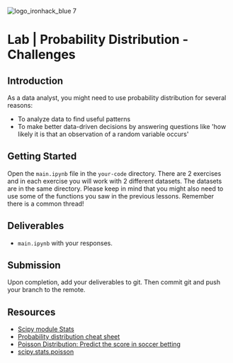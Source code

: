 
![logo_ironhack_blue 7](https://user-images.githubusercontent.com/23629340/40541063-a07a0a8a-601a-11e8-91b5-2f13e4e6b441.png)

# Lab | Probability Distribution - Challenges

## Introduction

As a data analyst, you might need to use probability distribution for several reasons: 
- To analyze data to find useful patterns
- To make better data-driven decisions by answering questions like 'how likely it is that an observation of a random variable occurs'

## Getting Started

Open the `main.ipynb` file in the `your-code` directory. There are 2 exercises and in each exercise you will work with 2 different datasets. The datasets are in the same directory. Please keep in mind that you might also need to use some of the functions you saw in the previous lessons. Remember there is a common thread!

## Deliverables

- `main.ipynb` with your responses.

## Submission

Upon completion, add your deliverables to git. Then commit git and push your branch to the remote.

## Resources

- [Scipy module Stats](https://docs.scipy.org/doc/scipy/reference/stats.html)
- [Probability distribution cheat sheet](http://blog.cloudera.com/blog/2015/12/common-probability-distributions-the-data-scientists-crib-sheet/)
- [Poisson Distribution: Predict the score in soccer betting](https://www.pinnacle.com/en/betting-articles/Soccer/how-to-calculate-poisson-distribution/MD62MLXUMKMXZ6A8)
- [scipy.stats.poisson](https://docs.scipy.org/doc/scipy/reference/generated/scipy.stats.poisson.html)
